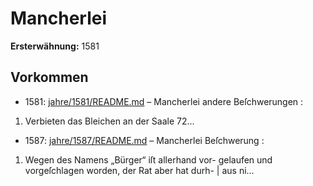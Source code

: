 # Mancherlei

**Ersterwähnung:** 1581

## Vorkommen
- 1581: [jahre/1581/README.md](../jahre/1581/README.md) – Mancherlei andere Beſchwerungen :

1) Verbieten das Bleichen an der Saale 72...
- 1587: [jahre/1587/README.md](../jahre/1587/README.md) – Mancherlei Beſchwerung :

1) Wegen des Namens „Bürger“ iſt allerhand vor-
gelaufen und vorgeſchlagen worden, der Rat aber hat durh- |
aus ni...
